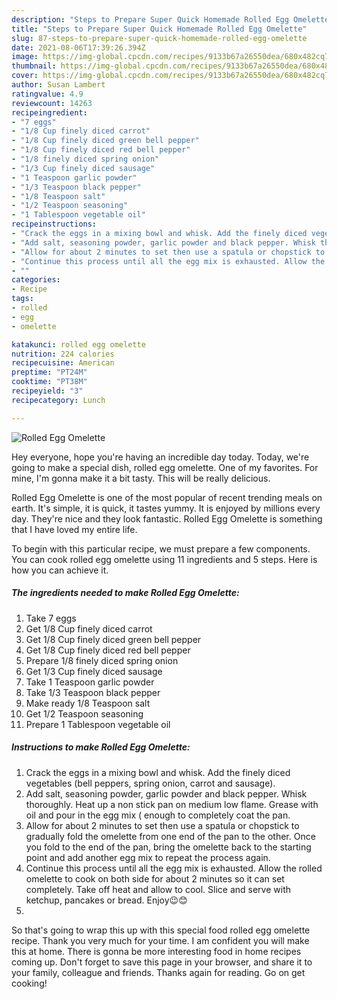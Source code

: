 ```yaml
---
description: "Steps to Prepare Super Quick Homemade Rolled Egg Omelette"
title: "Steps to Prepare Super Quick Homemade Rolled Egg Omelette"
slug: 87-steps-to-prepare-super-quick-homemade-rolled-egg-omelette
date: 2021-08-06T17:39:26.394Z
image: https://img-global.cpcdn.com/recipes/9133b67a26550dea/680x482cq70/rolled-egg-omelette-recipe-main-photo.jpg
thumbnail: https://img-global.cpcdn.com/recipes/9133b67a26550dea/680x482cq70/rolled-egg-omelette-recipe-main-photo.jpg
cover: https://img-global.cpcdn.com/recipes/9133b67a26550dea/680x482cq70/rolled-egg-omelette-recipe-main-photo.jpg
author: Susan Lambert
ratingvalue: 4.9
reviewcount: 14263
recipeingredient:
- "7 eggs"
- "1/8 Cup finely diced carrot"
- "1/8 Cup finely diced green bell pepper"
- "1/8 Cup finely diced red bell pepper"
- "1/8 finely diced spring onion"
- "1/3 Cup finely diced sausage"
- "1 Teaspoon garlic powder"
- "1/3 Teaspoon black pepper"
- "1/8 Teaspoon salt"
- "1/2 Teaspoon seasoning"
- "1 Tablespoon vegetable oil"
recipeinstructions:
- "Crack the eggs in a mixing bowl and whisk. Add the finely diced vegetables (bell peppers, spring onion, carrot and sausage)."
- "Add salt, seasoning powder, garlic powder and black pepper. Whisk thoroughly. Heat up a non stick pan on medium low flame. Grease with oil and pour in the egg mix ( enough to completely coat the pan."
- "Allow for about 2 minutes to set then use a spatula or chopstick to gradually fold the omelette from one end of the pan to the other. Once you fold to the end of the pan, bring the omelette back to the starting point and add another egg mix to repeat the process again."
- "Continue this process until all the egg mix is exhausted. Allow the rolled omelette to cook on both side for about 2 minutes so it can set completely. Take off heat and allow to cool. Slice and serve with ketchup, pancakes or bread. Enjoy😉😊"
- ""
categories:
- Recipe
tags:
- rolled
- egg
- omelette

katakunci: rolled egg omelette 
nutrition: 224 calories
recipecuisine: American
preptime: "PT24M"
cooktime: "PT38M"
recipeyield: "3"
recipecategory: Lunch

---
```



![Rolled Egg Omelette](https://img-global.cpcdn.com/recipes/9133b67a26550dea/680x482cq70/rolled-egg-omelette-recipe-main-photo.jpg)

Hey everyone, hope you're having an incredible day today. Today, we're going to make a special dish, rolled egg omelette. One of my favorites. For mine, I'm gonna make it a bit tasty. This will be really delicious.

Rolled Egg Omelette is one of the most popular of recent trending meals on earth. It's simple, it is quick, it tastes yummy. It is enjoyed by millions every day. They're nice and they look fantastic. Rolled Egg Omelette is something that I have loved my entire life.




To begin with this particular recipe, we must prepare a few components. You can cook rolled egg omelette using 11 ingredients and 5 steps. Here is how you can achieve it.

<!--inarticleads1-->

##### The ingredients needed to make Rolled Egg Omelette:

1. Take 7 eggs
1. Get 1/8 Cup finely diced carrot
1. Get 1/8 Cup finely diced green bell pepper
1. Get 1/8 Cup finely diced red bell pepper
1. Prepare 1/8 finely diced spring onion
1. Get 1/3 Cup finely diced sausage
1. Take 1 Teaspoon garlic powder
1. Take 1/3 Teaspoon black pepper
1. Make ready 1/8 Teaspoon salt
1. Get 1/2 Teaspoon seasoning
1. Prepare 1 Tablespoon vegetable oil




<!--inarticleads2-->

##### Instructions to make Rolled Egg Omelette:

1. Crack the eggs in a mixing bowl and whisk. Add the finely diced vegetables (bell peppers, spring onion, carrot and sausage).
1. Add salt, seasoning powder, garlic powder and black pepper. Whisk thoroughly. Heat up a non stick pan on medium low flame. Grease with oil and pour in the egg mix ( enough to completely coat the pan.
1. Allow for about 2 minutes to set then use a spatula or chopstick to gradually fold the omelette from one end of the pan to the other. Once you fold to the end of the pan, bring the omelette back to the starting point and add another egg mix to repeat the process again.
1. Continue this process until all the egg mix is exhausted. Allow the rolled omelette to cook on both side for about 2 minutes so it can set completely. Take off heat and allow to cool. Slice and serve with ketchup, pancakes or bread. Enjoy😉😊
1. 




So that's going to wrap this up with this special food rolled egg omelette recipe. Thank you very much for your time. I am confident you will make this at home. There is gonna be more interesting food in home recipes coming up. Don't forget to save this page in your browser, and share it to your family, colleague and friends. Thanks again for reading. Go on get cooking!
